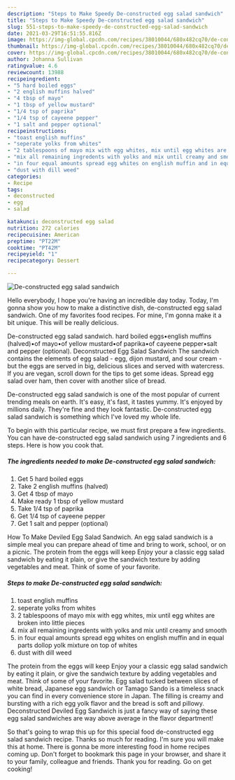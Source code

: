 ```yaml
---
description: "Steps to Make Speedy De-constructed egg salad sandwich"
title: "Steps to Make Speedy De-constructed egg salad sandwich"
slug: 551-steps-to-make-speedy-de-constructed-egg-salad-sandwich
date: 2021-03-29T16:51:55.816Z
image: https://img-global.cpcdn.com/recipes/38010044/680x482cq70/de-constructed-egg-salad-sandwich-recipe-main-photo.jpg
thumbnail: https://img-global.cpcdn.com/recipes/38010044/680x482cq70/de-constructed-egg-salad-sandwich-recipe-main-photo.jpg
cover: https://img-global.cpcdn.com/recipes/38010044/680x482cq70/de-constructed-egg-salad-sandwich-recipe-main-photo.jpg
author: Johanna Sullivan
ratingvalue: 4.6
reviewcount: 13988
recipeingredient:
- "5 hard boiled eggs"
- "2 english muffins halved"
- "4 tbsp of mayo"
- "1 tbsp of yellow mustard"
- "1/4 tsp of paprika"
- "1/4 tsp of cayeene pepper"
- "1 salt and pepper optional"
recipeinstructions:
- "toast english muffins"
- "seperate yolks from whites"
- "2 tablespoons of mayo mix with egg whites, mix until egg whites are broken into little pieces"
- "mix all remaining ingredents with yolks and mix until creamy and smooth"
- "in four equal amounts spread egg whites on english muffin and in equal parts dollop yolk mixture on top of whites"
- "dust with dill weed"
categories:
- Recipe
tags:
- deconstructed
- egg
- salad

katakunci: deconstructed egg salad 
nutrition: 272 calories
recipecuisine: American
preptime: "PT22M"
cooktime: "PT42M"
recipeyield: "1"
recipecategory: Dessert

---
```



![De-constructed egg salad sandwich](https://img-global.cpcdn.com/recipes/38010044/680x482cq70/de-constructed-egg-salad-sandwich-recipe-main-photo.jpg)

Hello everybody, I hope you're having an incredible day today. Today, I'm gonna show you how to make a distinctive dish, de-constructed egg salad sandwich. One of my favorites food recipes. For mine, I'm gonna make it a bit unique. This will be really delicious.

De-constructed egg salad sandwich. hard boiled eggs•english muffins (halved)•of mayo•of yellow mustard•of paprika•of cayeene pepper•salt and pepper (optional). Deconstructed Egg Salad Sandwich The sandwich contains the elements of egg salad - egg, dijon mustard, and sour cream - but the eggs are served in big, delicious slices and served with watercress. If you are vegan, scroll down for the tips to get some ideas. Spread egg salad over ham, then cover with another slice of bread.

De-constructed egg salad sandwich is one of the most popular of current trending meals on earth. It's easy, it's fast, it tastes yummy. It's enjoyed by millions daily. They're fine and they look fantastic. De-constructed egg salad sandwich is something which I've loved my whole life.


To begin with this particular recipe, we must first prepare a few ingredients. You can have de-constructed egg salad sandwich using 7 ingredients and 6 steps. Here is how you cook that.

<!--inarticleads1-->

##### The ingredients needed to make De-constructed egg salad sandwich:

1. Get 5 hard boiled eggs
1. Take 2 english muffins (halved)
1. Get 4 tbsp of mayo
1. Make ready 1 tbsp of yellow mustard
1. Take 1/4 tsp of paprika
1. Get 1/4 tsp of cayeene pepper
1. Get 1 salt and pepper (optional)


How To Make Deviled Egg Salad Sandwich. An egg salad sandwich is a simple meal you can prepare ahead of time and bring to work, school, or on a picnic. The protein from the eggs will keep Enjoy your a classic egg salad sandwich by eating it plain, or give the sandwich texture by adding vegetables and meat. Think of some of your favorite. 

<!--inarticleads2-->

##### Steps to make De-constructed egg salad sandwich:

1. toast english muffins
1. seperate yolks from whites
1. 2 tablespoons of mayo mix with egg whites, mix until egg whites are broken into little pieces
1. mix all remaining ingredents with yolks and mix until creamy and smooth
1. in four equal amounts spread egg whites on english muffin and in equal parts dollop yolk mixture on top of whites
1. dust with dill weed


The protein from the eggs will keep Enjoy your a classic egg salad sandwich by eating it plain, or give the sandwich texture by adding vegetables and meat. Think of some of your favorite. Egg salad tucked between slices of white bread, Japanese egg sandwich or Tamago Sando is a timeless snack you can find in every convenience store in Japan. The filling is creamy and bursting with a rich egg yolk flavor and the bread is soft and pillowy. Deconstructed Deviled Egg Sandwich is just a fancy way of saying these egg salad sandwiches are way above average in the flavor department! 

So that's going to wrap this up for this special food de-constructed egg salad sandwich recipe. Thanks so much for reading. I'm sure you will make this at home. There is gonna be more interesting food in home recipes coming up. Don't forget to bookmark this page in your browser, and share it to your family, colleague and friends. Thank you for reading. Go on get cooking!
